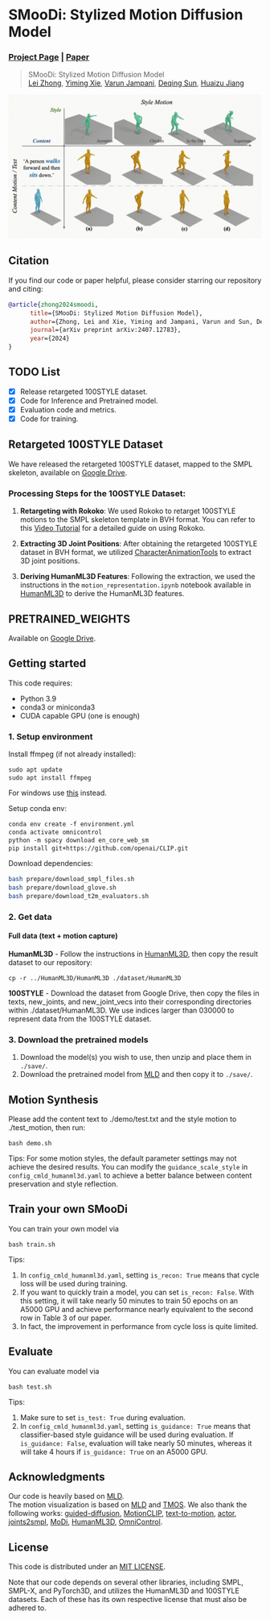 # SMooDi: Stylized Motion Diffusion Model
### [Project Page](https://neu-vi.github.io/SMooDi/) | [Paper](https://arxiv.org/pdf/2407.12783)

> SMooDi: Stylized Motion Diffusion Model  
> [Lei Zhong](https://zhongleilz.github.io/), [Yiming Xie](https://ymingxie.github.io), [Varun Jampani](https://varunjampani.github.io/), [Deqing Sun](https://deqings.github.io/), [Huaizu Jiang](https://jianghz.me/)    

![teaser](assets/teaser.gif)

## Citation
If you find our code or paper helpful, please consider starring our repository and citing:
```bibtex
@article{zhong2024smoodi,
      title={SMooDi: Stylized Motion Diffusion Model},
      author={Zhong, Lei and Xie, Yiming and Jampani, Varun and Sun, Deqing and Jiang, Huaizu},
      journal={arXiv preprint arXiv:2407.12783},
      year={2024}
}
```

## TODO List
- [x] Release retargeted 100STYLE dataset.
- [x] Code for Inference and Pretrained model.
- [x] Evaluation code and metrics.
- [x] Code for training.

## Retargeted 100STYLE Dataset
We have released the retargeted 100STYLE dataset, mapped to the SMPL skeleton, available on [Google Drive](https://drive.google.com/drive/folders/1P_aQdSuiht3gh1kjGkK4KBt_9i9ARawy?usp=drive_link).

### Processing Steps for the 100STYLE Dataset:
1. **Retargeting with Rokoko**: We used Rokoko to retarget 100STYLE motions to the SMPL skeleton template in BVH format. You can refer to this [Video Tutorial](https://www.youtube.com/watch?v=Nyxeb48mUfs) for a detailed guide on using Rokoko.

2. **Extracting 3D Joint Positions**: After obtaining the retargeted 100STYLE dataset in BVH format, we utilized [CharacterAnimationTools](https://github.com/KosukeFukazawa/CharacterAnimationTools) to extract 3D joint positions.

3. **Deriving HumanML3D Features**: Following the extraction, we used the instructions in the `motion_representation.ipynb` notebook available in [HumanML3D](https://github.com/EricGuo5513/HumanML3D) to derive the HumanML3D features.

## PRETRAINED_WEIGHTS
Available on [Google Drive](https://drive.google.com/drive/folders/12m_v_vybVeAQFkH9bP8wmJIxJhGoIJL1?usp=sharing).

## Getting started
This code requires:

* Python 3.9
* conda3 or miniconda3
* CUDA capable GPU (one is enough)

### 1. Setup environment

Install ffmpeg (if not already installed):

```shell
sudo apt update
sudo apt install ffmpeg
```
For windows use [this](https://www.geeksforgeeks.org/how-to-install-ffmpeg-on-windows/) instead.

Setup conda env:
```shell
conda env create -f environment.yml
conda activate omnicontrol
python -m spacy download en_core_web_sm
pip install git+https://github.com/openai/CLIP.git
```

Download dependencies:

```bash
bash prepare/download_smpl_files.sh
bash prepare/download_glove.sh
bash prepare/download_t2m_evaluators.sh
```


### 2. Get data

#### Full data (text + motion capture)

**HumanML3D** - Follow the instructions in [HumanML3D](https://github.com/EricGuo5513/HumanML3D.git),
then copy the result dataset to our repository:

```shell
cp -r ../HumanML3D/HumanML3D ./dataset/HumanML3D
```

**100STYLE** - Download the dataset from Google Drive, then copy the files in texts, new_joints, and new_joint_vecs into their corresponding directories within ./dataset/HumanML3D. We use indices larger than 030000 to represent data from the 100STYLE dataset.

### 3. Download the pretrained models

1. Download the model(s) you wish to use, then unzip and place them in `./save/`. 
2. Download the pretrained model from [MLD](https://github.com/ChenFengYe/motion-latent-diffusion) and then copy it to `./save/`. 


## Motion Synthesis
Please add the content text to ./demo/test.txt and the style motion to ./test_motion, then run:
```shell
bash demo.sh
```

Tips:
For some motion styles, the default parameter settings may not achieve the desired results. You can modify the `guidance_scale_style` in `config_cmld_humanml3d.yaml` to achieve a better balance between content preservation and style reflection.


## Train your own SMooDi
You can train your own model via
```shell
bash train.sh
```

Tips:
1. In `config_cmld_humanml3d.yaml`, setting `is_recon: True` means that cycle loss will be used during training. 
2. If you want to quickly train a model, you can set `is_recon: False`. With this setting, it will take nearly 50 minutes to train 50 epochs on an A5000 GPU and achieve performance nearly equivalent to the second row in Table 3 of our paper. 
3. In fact, the improvement in performance from cycle loss is quite limited.


## Evaluate
You can evaluate model via
```shell
bash test.sh
```

Tips:
1. Make sure to set `is_test: True` during evaluation.
2. In `config_cmld_humanml3d.yaml`, setting `is_guidance: True` means that classifier-based style guidance will be used during evaluation. If `is_guidance: False`, evaluation will take nearly 50 minutes, whereas it will take 4 hours if `is_guidance: True` on an A5000 GPU.

## Acknowledgments

Our code is heavily based on [MLD](https://github.com/ChenFengYe/motion-latent-diffusion).  
The motion visualization is based on [MLD](https://github.com/ChenFengYe/motion-latent-diffusion) and [TMOS](https://github.com/Mathux/TEMOS). 
We also thank the following works:
[guided-diffusion](https://github.com/openai/guided-diffusion), [MotionCLIP](https://github.com/GuyTevet/MotionCLIP), [text-to-motion](https://github.com/EricGuo5513/text-to-motion), [actor](https://github.com/Mathux/ACTOR), [joints2smpl](https://github.com/wangsen1312/joints2smpl), [MoDi](https://github.com/sigal-raab/MoDi), [HumanML3D](https://github.com/EricGuo5513/HumanML3D), [OmniControl](https://github.com/neu-vi/OmniControl).

## License
This code is distributed under an [MIT LICENSE](LICENSE).  

Note that our code depends on several other libraries, including SMPL, SMPL-X, and PyTorch3D, and utilizes the HumanML3D and 100STYLE datasets. Each of these has its own respective license that must also be adhered to.
